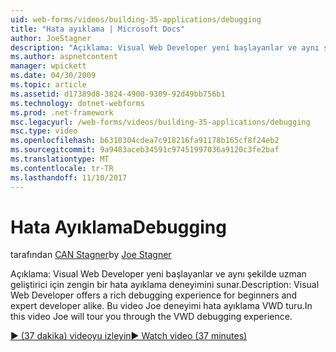 ```yaml
---
uid: web-forms/videos/building-35-applications/debugging
title: "Hata ayıklama | Microsoft Docs"
author: JoeStagner
description: "Açıklama: Visual Web Developer yeni başlayanlar ve aynı şekilde uzman geliştirici için zengin bir hata ayıklama deneyimini sunar. Bu videoda Joe VW turu..."
ms.author: aspnetcontent
manager: wpickett
ms.date: 04/30/2009
ms.topic: article
ms.assetid: d17389d8-3824-4900-9309-92d49bb756b1
ms.technology: dotnet-webforms
ms.prod: .net-framework
msc.legacyurl: /web-forms/videos/building-35-applications/debugging
msc.type: video
ms.openlocfilehash: b6310304cdea7c918216fa91178b165cf8f24eb2
ms.sourcegitcommit: 9a9483aceb34591c97451997036a9120c3fe2baf
ms.translationtype: MT
ms.contentlocale: tr-TR
ms.lasthandoff: 11/10/2017
---
```

<a name="debugging"></a><span data-ttu-id="ad1bd-104">Hata Ayıklama</span><span class="sxs-lookup"><span data-stu-id="ad1bd-104">Debugging</span></span>
====================
<span data-ttu-id="ad1bd-105">tarafından [CAN Stagner](https://github.com/JoeStagner)</span><span class="sxs-lookup"><span data-stu-id="ad1bd-105">by [Joe Stagner](https://github.com/JoeStagner)</span></span>

<span data-ttu-id="ad1bd-106">Açıklama: Visual Web Developer yeni başlayanlar ve aynı şekilde uzman geliştirici için zengin bir hata ayıklama deneyimini sunar.</span><span class="sxs-lookup"><span data-stu-id="ad1bd-106">Description: Visual Web Developer offers a rich debugging experience for beginners and expert developer alike.</span></span> <span data-ttu-id="ad1bd-107">Bu video Joe deneyimi hata ayıklama VWD turu.</span><span class="sxs-lookup"><span data-stu-id="ad1bd-107">In this video Joe will tour you through the VWD debugging experience.</span></span>

[<span data-ttu-id="ad1bd-108">&#9654; (37 dakika) videoyu izleyin</span><span class="sxs-lookup"><span data-stu-id="ad1bd-108">&#9654; Watch video (37 minutes)</span></span>](https://channel9.msdn.com/Blogs/ASP-NET-Site-Videos/debugging)
